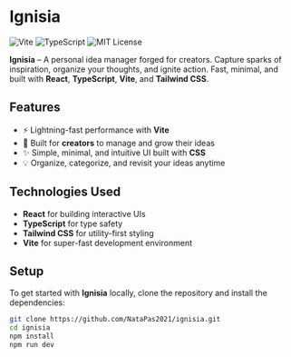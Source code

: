 # Ignisia

![Vite](https://img.shields.io/badge/Vite-4.0.0-green) ![TypeScript](https://img.shields.io/badge/TypeScript-%3E%3D4.0-blue) ![MIT License](https://img.shields.io/badge/License-MIT-blue)

**Ignisia** – A personal idea manager forged for creators. Capture sparks of inspiration, organize your thoughts, and ignite action. Fast, minimal, and built with **React**, **TypeScript**, **Vite**, and **Tailwind CSS**.

## Features

- ⚡ Lightning-fast performance with **Vite**
- 🌱 Built for **creators** to manage and grow their ideas
- ✨ Simple, minimal, and intuitive UI built with **CSS**
- 💡 Organize, categorize, and revisit your ideas anytime

## Technologies Used

- **React** for building interactive UIs
- **TypeScript** for type safety
- **Tailwind CSS** for utility-first styling
- **Vite** for super-fast development environment

## Setup

To get started with **Ignisia** locally, clone the repository and install the dependencies:

```bash
git clone https://github.com/NataPas2021/ignisia.git
cd ignisia
npm install
npm run dev
